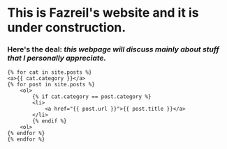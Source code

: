 # This is Fazreil's website and it is under construction. 
### Here's the deal: _this webpage will discuss mainly about stuff that I personally appreciate._
<!--
time now is: {{ site.time }}, I don't know what timezone that is to be honest.
-->
<!-- 
<ul>
{% for post in site.posts %}
	<li>{{ post.category }}</li>
	{% endfor %}	
</ul>
s-->

	{% for cat in site.posts %}
	<a>{{ cat.category }}</a>
	{% for post in site.posts %}
		<ol>
			{% if cat.category == post.category %}
			<li>
				<a href="{{ post.url }}">{{ post.title }}</a>
			</li>
			{% endif %}
		<ol>
	{% endfor %}
	{% endfor %}	




